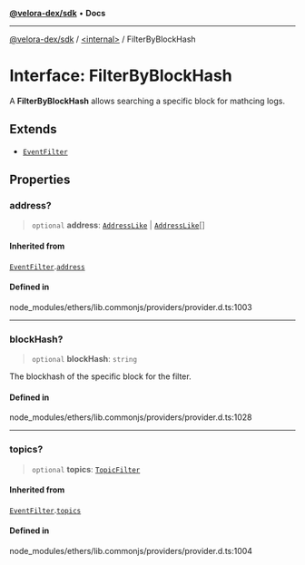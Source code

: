 [**@velora-dex/sdk**](../../README.md) • **Docs**

***

[@velora-dex/sdk](../../globals.md) / [\<internal\>](../README.md) / FilterByBlockHash

# Interface: FilterByBlockHash

A **FilterByBlockHash** allows searching a specific block for mathcing
 logs.

## Extends

- [`EventFilter`](EventFilter.md)

## Properties

### address?

> `optional` **address**: [`AddressLike`](../type-aliases/AddressLike.md) \| [`AddressLike`](../type-aliases/AddressLike.md)[]

#### Inherited from

[`EventFilter`](EventFilter.md).[`address`](EventFilter.md#address-1)

#### Defined in

node\_modules/ethers/lib.commonjs/providers/provider.d.ts:1003

***

### blockHash?

> `optional` **blockHash**: `string`

The blockhash of the specific block for the filter.

#### Defined in

node\_modules/ethers/lib.commonjs/providers/provider.d.ts:1028

***

### topics?

> `optional` **topics**: [`TopicFilter`](../type-aliases/TopicFilter.md)

#### Inherited from

[`EventFilter`](EventFilter.md).[`topics`](EventFilter.md#topics-1)

#### Defined in

node\_modules/ethers/lib.commonjs/providers/provider.d.ts:1004
